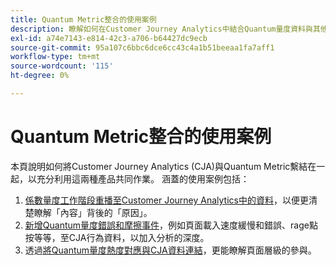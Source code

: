 ```yaml
---
title: Quantum Metric整合的使用案例
description: 瞭解如何在Customer Journey Analytics中結合Quantum量度資料與其他資料。
exl-id: a74e7143-e814-42c3-a706-b64427dc9ecb
source-git-commit: 95a107c6bbc6dce6cc43c4a1b51beeaa1fa7aff1
workflow-type: tm+mt
source-wordcount: '115'
ht-degree: 0%

---
```


# Quantum Metric整合的使用案例

本頁說明如何將Customer Journey Analytics (CJA)與Quantum Metric繫結在一起，以充分利用這兩種產品共同作業。  涵蓋的使用案例包括：

1. [係數量度工作階段重播至Customer Journey Analytics中的資料](tie-session-replays.md)，以便更清楚瞭解「內容」背後的「原因」。
1. [新增Quantum量度錯誤和摩擦事件](friction-events.md)，例如頁面載入速度緩慢和錯誤、rage點按等等，至CJA行為資料，以加入分析的深度。
1. 透過[將Quantum量度熱度對應與CJA資料連結](heatmap.md)，更能瞭解頁面層級的參與。
